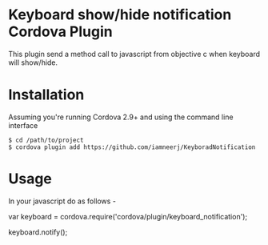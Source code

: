 # Keyboard show/hide notification Cordova Plugin 

This plugin send a method call to javascript from objective c when keyboard will show/hide.

# Installation

Assuming you're running Cordova 2.9+ and using the command line interface

    $ cd /path/to/project
    $ cordova plugin add https://github.com/iamneerj/KeyboradNotification
    
# Usage

In your javascript do as follows - 

var keyboard = cordova.require('cordova/plugin/keyboard_notification');

keyboard.notify();
